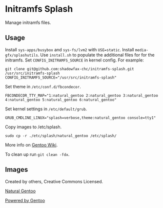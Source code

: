 Initramfs Splash
================

Manage initramfs files.


Usage
-----

Install `sys-apps/busybox` and `sys-fs/lvm2` with `USE=static`. Install
`media-gfx/splashutils`. Use `install.sh` to populate the additional files for
for the initramfs. Set `CONFIG_INITRAMFS_SOURCE` in kernel config. For example:

    git clone git@github.com:shadowfax-chc/initramfs-splash.git /usr/src/initramfs-splash
    CONFIG_INITRAMFS_SOURCE="/usr/src/initramfs-splash"

Set theme in `/etc/conf.d/fbcondecor`.

    FBCONDECOR_TTY_MAP="1:natural_gentoo 2:natural_gentoo 3:natural_gentoo 4:natural_gentoo 5:natural_gentoo 6:natural_gentoo"

Set kernel settings in `/etc/default/grub`.

    GRUB_CMDLINE_LINUX="splash=verbose,theme:natural_gentoo console=tty1"

Copy images to /etc/splash.

    sudo cp -r ./etc/splash/natural_gentoo /etc/splash/

More info on [Gentoo Wiki](http://wiki.gentoo.org/wiki/Fbsplash).


To clean up run `git clean -fdx`.

Images
------

Created by others, Creative Commons Licensed.

[Natural Gentoo](http://gentoo-art.org/content/show.php/gentoo+fbsplash+natural_gentoo+1920x1080?content=162492&PHPSESSID=3782da562e3217eeed166e0821fa53f6)

[Powered by Gentoo](http://gentoo-art.org/content/show.php/Powered+by+Gentoo+BootSplash+%5Bfbsplash%5D?content=127492&PHPSESSID=3782da562e3217eeed166e0821fa53f6)

